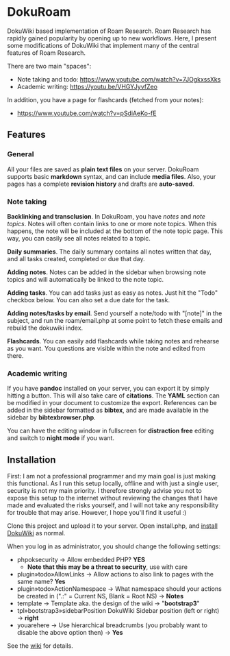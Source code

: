 # DokuRoam
DokuWiki based implementation of Roam Research. Roam Research has rapidly gained popularity by opening up to new workflows. Here, I present some modifications of DokuWiki that implement many of the central features of Roam Research.

There are two main "spaces":
* Note taking and todo: https://www.youtube.com/watch?v=7JOgkxssXks
* Academic writing: https://youtu.be/VHGYJyvfZeo

In addition, you have a page for flashcards (fetched from your notes):
* https://www.youtube.com/watch?v=pSdiAeKo-fE

## Features
### General
All your files are saved as **plain text files** on your server. DokuRoam supports basic **markdown** syntax, and can include **media files**. Also, your pages has a complete **revision history** and drafts are **auto-saved**.

### Note taking
**Backlinking and transclusion**. In DokuRoam, you have *notes* and *note topics*. Notes will often contain links to one or more note topics. When this happens, the note will be included at the bottom of the note topic page. This way, you can easily see all notes related to a topic.

**Daily summaries**. The daily summary contains all notes written that day, and all tasks created, completed or due that day.

**Adding notes**. Notes can be added in the sidebar when browsing note topics and will automatically be linked to the note topic.

**Adding tasks**. You can add tasks just as easy as notes. Just hit the "Todo" checkbox below. You can also set a due date for the task.

**Adding notes/tasks by email**. Send yourself a note/todo with "\[note\]" in the subject, and run the roam/email.php at some point to fetch these emails and rebuild the dokuwiki index.

**Flashcards**. You can easily add flashcards while taking notes and rehearse as you want. You questions are visible within the note and edited from there.

### Academic writing
If you have **pandoc** installed on your server, you can export it by simply hitting a button. This will also take care of **citations**. The **YAML** section can be modified in your document to customize the export. References can be added in the sidebar formatted as **bibtex**, and are made available in the sidebar by **bibtexbrowser.php**.

You can have the editing window in fullscreen for **distraction free** editing and switch to **night mode** if you want.

## Installation

First: I am not a professional programmer and my main goal is just making this functional. As I run this setup locally, offline and with just a single user, security is not my main priority. I therefore strongly advise you not to expose this setup to the internet without reviewing the changes that I have made and evaluated the risks yourself, and I will not take any responsibility for trouble that may arise. However, I hope you'll find it useful :)

Clone this project and upload it to your server. Open install.php, and [install DokuWiki](https://www.dokuwiki.org/install) as normal.

When you log in as administrator, you should change the following settings:

* phpoksecurity -> Allow embedded PHP? **YES**
  * **Note that this may be a threat to security**, use with care
* plugin»todo»AllowLinks -> Allow actions to also link to pages with the same name? **Yes**
* plugin»todo»ActionNamespace -> What namespace should your actions be created in (".:" = Current NS, Blank = Root NS)  -> **Notes**
* template -> Template aka. the design of the wiki -> "**bootstrap3**"
* tpl»bootstrap3»sidebarPosition DokuWiki Sidebar position (left or right) -> **right**
* youarehere -> Use hierarchical breadcrumbs (you probably want to disable the above option then) -> **Yes**

See the [wiki](https://github.com/andjar/dokuroam/wiki/) for details.
